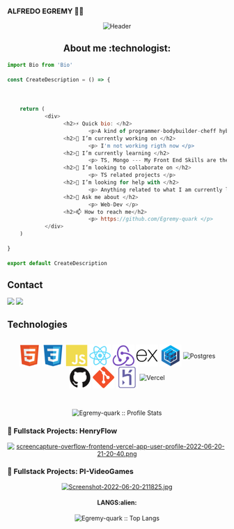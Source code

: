 ### ALFREDO EGREMY :man_technologist:

<!--
**Egremy-quark/Egremy-quark** is a ✨ _special_ ✨ repository because its `README.md` (this file) appears on your GitHub profile.

Here are some ideas to get you started:

- 🔭 I’m currently working on ...
- 🌱 I’m currently learning ...
- 👯 I’m looking to collaborate on ...
- 🤔 I’m looking for help with ...
- 💬 Ask me about ...
- 📫 How to reach me: ...
- 😄 Pronouns: ...
- ⚡ Fun fact: ...
-->

<div align="center">

![Header](https://i.postimg.cc/Jz3tHqwS/portada-Git.png)
</div>

<h2 align="center">About me :technologist:</h2>

```JavaScript
import Bio from 'Bio'

const CreateDescription = () => {


	
    return (
            <div>
                  <h2>⚡ Quick bio: </h2>
                          <p>A kind of programmer-bodybuilder-cheff hybrid </p>
                  <h2>🔭 I’m currently working on </h2>
                          <p> I'm not working rigth now </p>
                  <h2>🌱 I’m currently learning </h2> 
                          <p> TS, Mongo --- My Front End Skills are the PERN stack </p>
                  <h2>👯 I’m looking to collaborate on </h2> 
                          <p> TS related projects </p>
                  <h2>🤔 I’m looking for help with </h2> 
                          <p> Anything related to what I am currently learning 😅 </p>
                  <h2>💬 Ask me about </h2> 
                          <p> Web-Dev </p>
                  <h2>📫 How to reach me</h2>
                          <p> https://github.com/Egremy-quark </p>
            </div>
    )

}

export default CreateDescription


```

## Contact
<div> 
 <a href="https://www.linkedin.com/in/alfredo-egremy-elias-dev/" target="_blank"><img src="https://img.shields.io/badge/LinkedIn-0077b5?style=for-the-badge&logo=linkedin&logoColor=white" target="_blank"></a> 
  <a href = "mailto:alfredoegrelias22@gmail.com"><img src="https://img.shields.io/badge/-Gmail-%23333?style=for-the-badge&logo=gmail&logoColor=white" target="_blank"></a>
</div>


## Technologies
<div align="center">
<div style="display: inline_block"><br>
  <img align="center" alt="HTML" height="50" width="50" src="https://raw.githubusercontent.com/devicons/devicon/master/icons/html5/html5-original.svg">
  <img align="center" alt="CSS" height="50" width="50" src="https://raw.githubusercontent.com/devicons/devicon/master/icons/css3/css3-original.svg">
  <img align="center" alt="Js" height="50" width="50" src="https://raw.githubusercontent.com/devicons/devicon/master/icons/javascript/javascript-plain.svg">
  <img align="center" alt="React" height="50" width="50" src="https://raw.githubusercontent.com/devicons/devicon/master/icons/react/react-original.svg">
  <img align="center" alt="Redux" height="50" width="50" src="https://raw.githubusercontent.com/devicons/devicon/master/icons/redux/redux-original.svg">
  <img align="center" alt="Express" height="50" width="50" src="https://raw.githubusercontent.com/devicons/devicon/master/icons/express/express-original.svg">
  <img align="center" alt="Sequelize" height="50" width="50" src="https://raw.githubusercontent.com/devicons/devicon/master/icons/sequelize/sequelize-original.svg">
  <img align="center" alt="Postgres" height="50" width="50" src="https://cdn.jsdelivr.net/gh/devicons/devicon/icons/postgresql/postgresql-original.svg">
  <img align="center" alt="Github" height="50" width="50" src="https://raw.githubusercontent.com/devicons/devicon/master/icons/github/github-original.svg">
  <img align="center" alt="Git" height="50" width="50" src="https://raw.githubusercontent.com/devicons/devicon/master/icons/git/git-original.svg">
  <img align="center" alt="Heroku" height="50" width="50" src="https://raw.githubusercontent.com/devicons/devicon/master/icons/heroku/heroku-original.svg">
  <img align="center" alt="Vercel" height="50" width="50" src="https://www.svgrepo.com/show/327408/logo-vercel.svg">
</div>
	</div>
	<br><br>


<p align="center"><img src="https://github-readme-stats.vercel.app/api?username=Egremy-quark&show_icons=true&theme=synthwave" alt="Egremy-quark :: Profile Stats" /></p>
<!--   [<img src="https://i.imgur.com/EXoqslQ.png" width="250" height="200"/>](https://pi-food-henry-beta.vercel.app/) -->
 <!--   [<img src="https://i.imgur.com/ggaxN9V.jpg" width="250" height="200"/>](https://overflow-frontend.vercel.app/) -->
 
 ### :file_folder: Fullstack Projects: HenryFlow
 <div align="center">
	
[![screencapture-overflow-frontend-vercel-app-user-profile-2022-06-20-21-20-40.png](https://i.postimg.cc/vTLf8dvS/screencapture-overflow-frontend-vercel-app-user-profile-2022-06-20-21-20-40.png)](https://overflow-frontend.vercel.app/)
 </div>
	

### :file_folder: Fullstack Projects: PI-VideoGames
 <div align="center">
	
  [![Screenshot-2022-06-20-211825.jpg](https://i.postimg.cc/BvQhdmJ0/Screenshot-2022-06-20-211825.jpg)](https://postimg.cc/xXhymykx)
 </div>
 

<h4 align="center"> LANGS:alien:</h4>

<p align="center"><img src="https://github-readme-stats.vercel.app/api/top-langs/?username=Egremy-quark&langs_count=10&theme=tokyonight&layout=compact" alt="Egremy-quark :: Top Langs" /></p>
